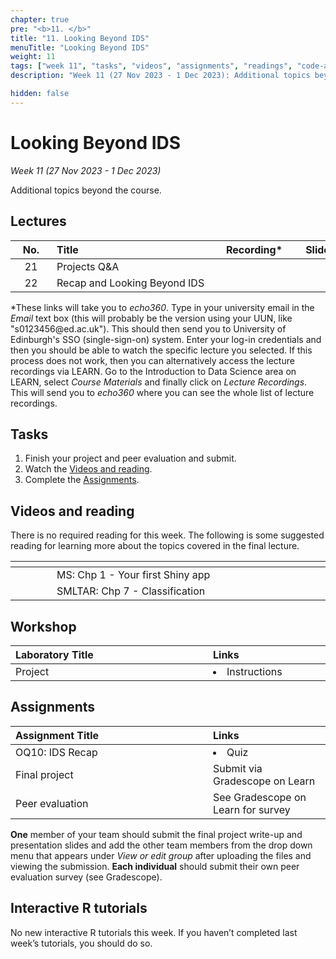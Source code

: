 ```yaml
---
chapter: true
pre: "<b>11. </b>"
title: "11. Looking Beyond IDS"
menuTitle: "Looking Beyond IDS"
weight: 11
tags: ["week 11", "tasks", "videos", "assignments", "readings", "code-along", "tutorials"]
description: "Week 11 (27 Nov 2023 - 1 Dec 2023): Additional topics beyond IDS"

hidden: false
---
```


# Looking Beyond IDS

_Week 11 (27 Nov 2023 - 1 Dec 2023)_

Additional topics beyond the course.

## Lectures

| <div style="width:50px;text-align:center">No.</div> | <div style="width:250px;text-align:left">Title</div> | <div style="width:100px;text-align:center">Recording*</div> |  <div style="width:80px;text-align:center">Slides</div> | <div style="width:170px;text-align:center">Additional Links</div> |
|:---:|:---------------------|:-----------:|:--------:|:------|
| 21  | Projects Q&A  | <span><a id = "MHL21"><i class="fas fa-file-video fa-lg"/></a></span> |<span><a id = "lecture21"><i class="fas fa-desktop fa-lg"/></a></span> | <span><a id = "GHL21">Raw<i class="fab fa-fw fa-github"/></a></span> |
| 22  | Recap and Looking Beyond IDS  | <span><a id = "MHL22"><i class="fas fa-file-video fa-lg"/></a></span> |<span><a id = "lecture22"><i class="fas fa-desktop fa-lg"/></a></span> | <span><a id = "GHL22">Raw<i class="fab fa-fw fa-github"/></a></span> |

<p style="text-align: left">
*These links will take you to <em>echo360</em>. Type in your university email in the <em>Email</em> text box (this will probably be the version using your UUN, like "s0123456<!-- -->@ed.ac.uk"). This should then send you to University of Edinburgh's SSO (single-sign-on) system. Enter your log-in credentials and then you should be able to watch the specific lecture you selected. If this process does not work, then you can alternatively access the lecture recordings via LEARN. Go to the Introduction to Data Science area on LEARN, select <em>Course Materials</em> and finally click on <em>Lecture Recordings</em>. This will send you to <em>echo360</em> where you can see the whole list of lecture recordings.
</p>

## Tasks

<ol>
  <li>Finish your project and peer evaluation and submit.</li>
  <li>Watch the <a href="#Videos and reading">Videos and reading</a>.</li>
  <li>Complete the <a href="#assignments">Assignments</a>.</li>
</ol>

## Videos and reading

<p style="text-align: left">There is no required reading for this week. The following is some suggested reading for learning more about the topics covered in the final lecture.</p>

| <div style="width:50px"></div>  | <div style="width:420px"></div>  |  <div style="width:200px"></div> |
|:---:|:---|:---:|
| <i class="fas fa-book"></i> | MS: <a id="MS1">Chp 1 - Your first Shiny app</a> | Optional |
| <i class="fas fa-book"></i> | SMLTAR: <a id="SMLTAR7">Chp 7 - Classification</a> | Optional |

## Workshop

| <div style="width:300px;text-align:left">Laboratory Title</div> | <div style="width:170px;text-align:left">Links</div> | <div style="width:180px;text-align:left">Date</div> |
|:---|:---|:---|
| Project |  <li><a id="projectEND">Instructions</a></li> | Fri, 2 Dec |

## Assignments

| <div style="width:300px;text-align:left">Assignment Title</div> | <div style="width:170px;text-align:left">Links</div> | <div style="width:180px;text-align:left">Due</div> |
|:---|:---|:---|
| OQ10: IDS Recap | <li><a id="OQ10">Quiz</a></li> | Mon, 5 Dec, 12:00 UK |
| Final project | Submit via Gradescope on Learn | Fri, 2 Dec, 09:00 UK |
| Peer evaluation | See Gradescope on Learn for survey | Sat, 3 Dec, 09:00 UK |

__One__ member of your team should submit the final project write-up and presentation slides and add the other team members from the drop down menu that appears under  _View or edit group_ after uploading the files and viewing the submission. __Each individual__ should submit their own peer evaluation survey (see Gradescope). 

## Interactive R tutorials

<p style="text-align: left"> No new interactive R tutorials this week. If you haven’t completed last week’s tutorials, you should do so.</p>
